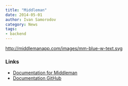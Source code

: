 ```yaml
---
title: "Middleman"
date: 2014-05-01
author: Ivan Samorodov
category: News
tags: 
- backend
---
```


http://middlemanapp.com/images/mm-blue-w-text.svg

### Links

- [Documentation for Middleman](http://middlemanapp.com/)
- [Documentation GitHub](https://github.com/middleman/middleman-guides)